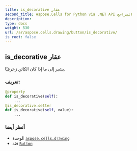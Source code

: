 ```yaml
---
title: is_decorative عقار
second_title: Aspose.Cells for Python via .NET API المراجع
description:
type: docs
weight: 530
url: /ar/aspose.cells.drawing/button/is_decorative/
is_root: false
---
```

##  is_decorative عقار

يشير إلى ما إذا كان الكائن زخرفيًا.
###  تعريف:
```python
@property
def is_decorative(self):
    ...
@is_decorative.setter
def is_decorative(self, value):
    ...
```

###  أنظر أيضا
* الوحدة [`aspose.cells.drawing`](../../)
* فئة [`Button`](/cells/python-net/ar/aspose.cells.drawing/button)

